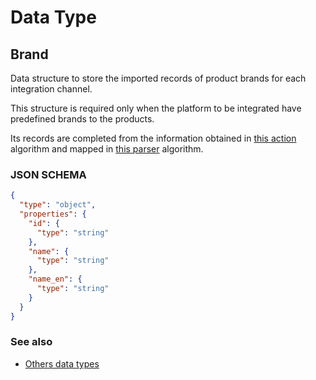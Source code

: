 # Data Type

## Brand

Data structure to store the imported records of product brands for each integration channel.

This structure is required only when the platform to be integrated have predefined brands to the products.

Its records are completed from the information obtained in [this action](../action-algorithms/do_import_brands.md) algorithm 
and mapped in [this parser](../parser-algorithms/parse_from_api_response_2_integration_db_brand.md) algorithm.
    
### JSON SCHEMA
```json
{
  "type": "object",
  "properties": {
    "id": {
      "type": "string"
    },
    "name": {
      "type": "string"
    },
    "name_en": {
      "type": "string"
    }
  }
}
```

### See also
* [Others data types](overview?id=Brand)